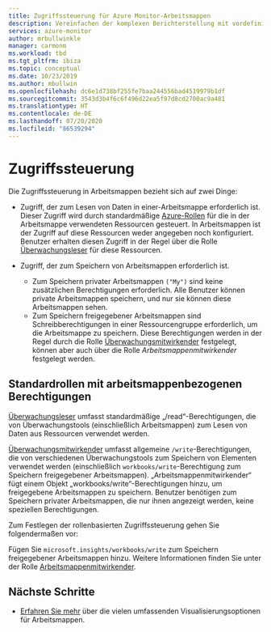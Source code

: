 ```yaml
---
title: Zugriffssteuerung für Azure Monitor-Arbeitsmappen
description: Vereinfachen der komplexen Berichterstellung mit vordefinierten und benutzerdefiniert parametrisierten Arbeitsmappen mit rollenbasierter Zugriffssteuerung
services: azure-monitor
author: mrbullwinkle
manager: carmonm
ms.workload: tbd
ms.tgt_pltfrm: ibiza
ms.topic: conceptual
ms.date: 10/23/2019
ms.author: mbullwin
ms.openlocfilehash: dc6e1d738bf255fe7baa244556bad4519979b1df
ms.sourcegitcommit: 3543d3b4f6c6f496d22ea5f97d8cd2700ac9a481
ms.translationtype: HT
ms.contentlocale: de-DE
ms.lasthandoff: 07/20/2020
ms.locfileid: "86539294"
---
```

# <a name="access-control"></a>Zugriffssteuerung

Die Zugriffssteuerung in Arbeitsmappen bezieht sich auf zwei Dinge:

* Zugriff, der zum Lesen von Daten in einer-Arbeitsmappe erforderlich ist. Dieser Zugriff wird durch standardmäßige [Azure-Rollen](../../role-based-access-control/overview.md) für die in der Arbeitsmappe verwendeten Ressourcen gesteuert. In Arbeitsmappen ist der Zugriff auf diese Ressourcen weder angegeben noch konfiguriert. Benutzer erhalten diesen Zugriff in der Regel über die Rolle [Überwachungsleser](../../role-based-access-control/built-in-roles.md#monitoring-reader) für diese Ressourcen.

* Zugriff, der zum Speichern von Arbeitsmappen erforderlich ist.

    - Zum Speichern privater Arbeitsmappen `("My")` sind keine zusätzlichen Berechtigungen erforderlich. Alle Benutzer können private Arbeitsmappen speichern, und nur sie können diese Arbeitsmappen sehen.
    - Zum Speichern freigegebener Arbeitsmappen sind Schreibberechtigungen in einer Ressourcengruppe erforderlich, um die Arbeitsmappe zu speichern. Diese Berechtigungen werden in der Regel durch die Rolle [Überwachungsmitwirkender](../../role-based-access-control/built-in-roles.md#monitoring-contributor) festgelegt, können aber auch über die Rolle *Arbeitsmappenmitwirkender* festgelegt werden.
    
## <a name="standard-roles-with-workbook-related-privileges"></a>Standardrollen mit arbeitsmappenbezogenen Berechtigungen

[Überwachungsleser](../../role-based-access-control/built-in-roles.md#monitoring-reader) umfasst standardmäßige „/read“-Berechtigungen, die von Überwachungstools (einschließlich Arbeitsmappen) zum Lesen von Daten aus Ressourcen verwendet werden.

[Überwachungsmitwirkender](../../role-based-access-control/built-in-roles.md#monitoring-contributor) umfasst allgemeine `/write`-Berechtigungen, die von verschiedenen Überwachungstools zum Speichern von Elementen verwendet werden (einschließlich `workbooks/write`-Berechtigung zum Speichern freigegebener Arbeitsmappen).
„Arbeitsmappenmitwirkender“ fügt einem Objekt „workbooks/write“-Berechtigungen hinzu, um freigegebene Arbeitsmappen zu speichern.
Benutzer benötigen zum Speichern privater Arbeitsmappen, die nur ihnen angezeigt werden, keine speziellen Berechtigungen.

Zum Festlegen der rollenbasierten Zugriffssteuerung gehen Sie folgendermaßen vor:

Fügen Sie `microsoft.insights/workbooks/write` zum Speichern freigegebener Arbeitsmappen hinzu. Weitere Informationen finden Sie unter der Rolle [Arbeitsmappenmitwirkender](../../role-based-access-control/built-in-roles.md#monitoring-contributor).

## <a name="next-steps"></a>Nächste Schritte

* [Erfahren Sie mehr](workbooks-visualizations.md) über die vielen umfassenden Visualisierungsoptionen für Arbeitsmappen.

